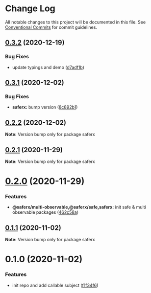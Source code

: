 # Change Log

All notable changes to this project will be documented in this file.
See [Conventional Commits](https://conventionalcommits.org) for commit guidelines.

## [0.3.2](https://github.com/KrickRay/saferx/compare/saferx@0.3.1...saferx@0.3.2) (2020-12-19)


### Bug Fixes

* update typings and demo ([d7adf1b](https://github.com/KrickRay/saferx/commit/d7adf1bb70337696baf5d751d9d3d58081270807))





## [0.3.1](https://github.com/KrickRay/saferx/compare/saferx@0.2.2...saferx@0.3.1) (2020-12-02)


### Bug Fixes

* **saferx:** bump version ([8c892b1](https://github.com/KrickRay/saferx/commit/8c892b1e61c41cf1068cb6ea89c9b31bb1be9b8e))





## [0.2.2](https://github.com/KrickRay/saferx/compare/saferx@0.2.1...saferx@0.2.2) (2020-12-02)

**Note:** Version bump only for package saferx





## [0.2.1](https://github.com/KrickRay/saferx/compare/saferx@0.2.0...saferx@0.2.1) (2020-11-29)

**Note:** Version bump only for package saferx





# [0.2.0](https://github.com/KrickRay/saferx/compare/saferx@0.1.1...saferx@0.2.0) (2020-11-29)


### Features

* **@saferx/multi-observable,@saferx/safe,saferx:** init safe & multi observable packages ([462c58a](https://github.com/KrickRay/saferx/commit/462c58a9ba57296e368925cc41569785a1526eea))





## [0.1.1](https://github.com/KrickRay/saferx/compare/saferx@0.1.0...saferx@0.1.1) (2020-11-02)

**Note:** Version bump only for package saferx





# 0.1.0 (2020-11-02)


### Features

* init repo and add callable subject ([f1f34f6](https://github.com/KrickRay/saferx/commit/f1f34f61e98042f8f25cd800667ffbfba7122d99))
